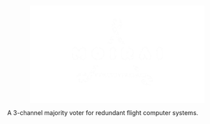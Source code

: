 <p align="center">
<img src="Logo/logo moirai clear.png" alt="Moirai Logo" style="display:block; width:400px; height:auto;">
</p>

A 3-channel majority voter for redundant flight computer systems.
